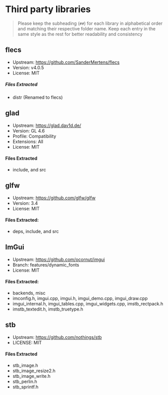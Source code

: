 # Third party libraries

> Please keep the subheading (```##```) for each library in alphabetical order
> and matching their respective folder name. Keep each entry in the same style
> as the rest for better readability and consistency

## flecs

* Upstream: https://github.com/SanderMertens/flecs
* Version: v4.0.5
* License: MIT

##### Files Extracted

* distr (Renamed to flecs)

## glad

* Upstream: https://glad.dav1d.de/
* Version: GL 4.6
* Profile: Compatibility
* Extensions: All
* License: MIT

#### Files Extracted

* include, and src


## glfw

* Upstream: https://github.com/glfw/glfw
* Version: 3.4
* License: MIT

#### Files Extracted:

* deps, include, and src


## ImGui

* Upstream: https://github.com/ocornut/imgui
* Branch: features/dynamic_fonts
* License: MIT

#### Files Extracted:

* backends, misc
* imconfig.h, imgui.cpp, imgui.h, imgui_demo.cpp, imgui_draw.cpp
* imgui_internal.h, imgui_tables.cpp, imgui_widgets.cpp, imstb_rectpack.h
* imstb_textedit.h, imstb_truetype.h


## stb

* Upstream: https://github.com/nothings/stb
* LICENSE: MIT

#### Files Extracted

* stb_image.h
* stb_image_resize2.h
* stb_image_write.h
* stb_perlin.h
* stb_sprintf.h
